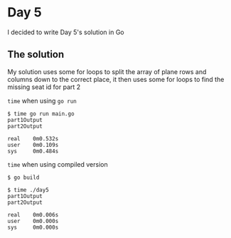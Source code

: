 # Day 5
I decided to write Day 5's solution in Go

## The solution
My solution uses some for loops to split the array of plane rows and columns down to the correct place, it then uses some for loops to find the missing seat id for part 2

`time` when using `go run`

```
$ time go run main.go
part1Output
part2Output

real    0m0.532s
user    0m0.109s
sys     0m0.484s
```

`time` when using compiled version

```
$ go build

$ time ./day5
part1Output
part2Output

real    0m0.006s
user    0m0.000s
sys     0m0.000s
```